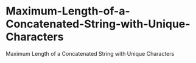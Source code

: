 # Maximum-Length-of-a-Concatenated-String-with-Unique-Characters
Maximum Length of a Concatenated String with Unique Characters
